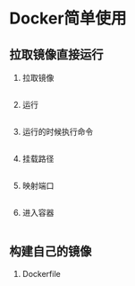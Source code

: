 # Docker简单使用

## 拉取镜像直接运行

1. 拉取镜像

  ``` shell
  ```

2. 运行

  ``` shell
  ```

3. 运行的时候执行命令

  ``` shell
  ```

4. 挂载路径

  ``` shell
  ```

5. 映射端口

  ``` shell
  ```

6. 进入容器

  ``` shell
  ```

## 构建自己的镜像

1. Dockerfile
